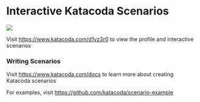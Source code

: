 # Interactive Katacoda Scenarios

[![](http://shields.katacoda.com/katacoda/d1vz3r0/count.svg)](https://www.katacoda.com/d1vz3r0 "Get your profile on Katacoda.com")

Visit https://www.katacoda.com/d1vz3r0 to view the profile and interactive scenarios

### Writing Scenarios
Visit https://www.katacoda.com/docs to learn more about creating Katacoda scenarios

For examples, visit https://github.com/katacoda/scenario-example

